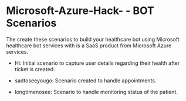 # Microsoft-Azure-Hack- - BOT Scenarios

The create these scenarios to build your healthcare bot using Microsoft healthcare bot services with is a SaaS product from Microsoft Azure services.

- Hi: Initial scenario to capture user details regarding their health after ticket is created. 

- sadtoseeyougo: Scenario created to handle appointments.

- longtimenosee: Scenario to handle monitoring status of the patient.